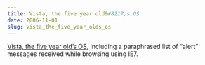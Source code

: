 ```yaml
---
title: Vista, the five year old&#8217;s OS
date: 2006-11-01
slug: vista_the_five_year_olds_os
---
```

<p><a href="http://a.wholelottanothing.org/2006/11/01/vista-the-five-year-olds-os/">  Vista, the five year old&#8217;s OS</a>, including a paraphrased list of &#8220;alert&#8221; messages received while browsing using IE7.</p>